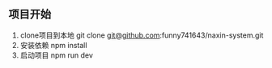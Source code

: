 ## 项目开始
1. clone项目到本地
git clone git@github.com:funny741643/naxin-system.git
2. 安装依赖
npm install
3. 启动项目
npm run dev
